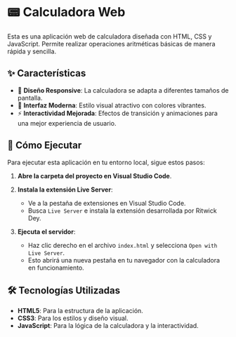 # 📟 Calculadora Web

Esta es una aplicación web de calculadora diseñada con HTML, CSS y JavaScript. Permite realizar operaciones aritméticas básicas de manera rápida y sencilla.

## ✨ Características

- 📱 **Diseño Responsive**: La calculadora se adapta a diferentes tamaños de pantalla.
- 🎨 **Interfaz Moderna**: Estilo visual atractivo con colores vibrantes.
- ⚡ **Interactividad Mejorada**: Efectos de transición y animaciones para una mejor experiencia de usuario.

## 🚀 Cómo Ejecutar

Para ejecutar esta aplicación en tu entorno local, sigue estos pasos:

1. **Abre la carpeta del proyecto en Visual Studio Code**.

2. **Instala la extensión Live Server**:
    - Ve a la pestaña de extensiones en Visual Studio Code.
    - Busca `Live Server` e instala la extensión desarrollada por Ritwick Dey.

3. **Ejecuta el servidor**:
    - Haz clic derecho en el archivo `index.html` y selecciona `Open with Live Server`.
    - Esto abrirá una nueva pestaña en tu navegador con la calculadora en funcionamiento.

## 🛠 Tecnologías Utilizadas

- **HTML5**: Para la estructura de la aplicación.
- **CSS3**: Para los estilos y diseño visual.
- **JavaScript**: Para la lógica de la calculadora y la interactividad.


